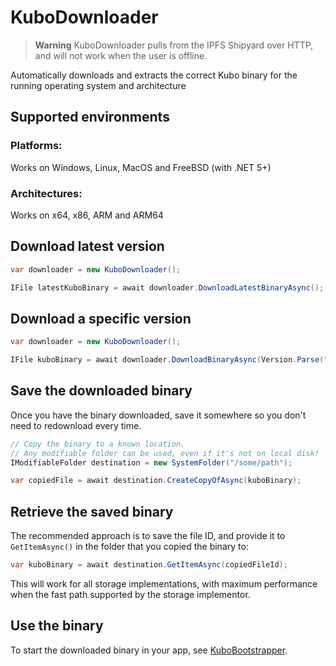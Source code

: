 # KuboDownloader

> **Warning**
> KuboDownloader pulls from the IPFS Shipyard over HTTP, and will not work when the user is offline.

Automatically downloads and extracts the correct Kubo binary for the running operating system and architecture

## Supported environments

### Platforms:

Works on Windows, Linux, MacOS and FreeBSD (with .NET 5+)

### Architectures:

Works on x64, x86, ARM and ARM64

## Download latest version
```cs
var downloader = new KuboDownloader();

IFile latestKuboBinary = await downloader.DownloadLatestBinaryAsync();
```
 
## Download a specific version
```cs
var downloader = new KuboDownloader();

IFile kuboBinary = await downloader.DownloadBinaryAsync(Version.Parse("0.15.0"));
```

## Save the downloaded binary
Once you have the binary downloaded, save it somewhere so you don't need to redownload every time.

```cs
// Copy the binary to a known location.
// Any modifiable folder can be used, even if it's not on local disk!
IModifiableFolder destination = new SystemFolder("/some/path");

var copiedFile = await destination.CreateCopyOfAsync(kuboBinary);
```

## Retrieve the saved binary
The recommended approach is to save the file ID, and provide it to `GetItemAsync()` in the folder that you copied the binary to:

```cs
var kuboBinary = await destination.GetItemAsync(copiedFileId);
```
This will work for all storage implementations, with maximum performance when the fast path supported by the storage implementor.


## Use the binary

To start the downloaded binary in your app, see [KuboBootstrapper](KuboBootstrapper.md).
